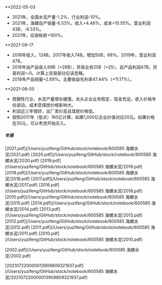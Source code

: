 **2022-05-03
* 2021年，全国水泥产量-1.2%，行业利润-10%。
* 2021年，海螺自产销量-6.53%，收入+4.46%，成本+10.55%。营业利润43B，-6.53%。
* 2021年，应收帐款+100%。

**2021-09-17
* 2018年收入，124B。2017年收入74B。增加50B，68%。2019年，营业利润47B。
* 2018年自产品收入99B（+26B），贸易业务25B（+25）。自产品利润47B。贸易利润～0。计算上贸易部分应该忽略。
* 2018年产品销量+2.69%。主要收益毛利率47.44%（+11.17%）。

**2021-08-05
* 周期性行业，水泥产量增长缓慢。龙头企业业务稳定，现金充足。收入价格年份波动，成本受煤炭价格影响大。
* 利润近三年很好，出厂卖价高且煤炭价格低。
* 按照2017年（低点）160亿计算，如果1,000亿企业价值对应20元。如果价格在30元，可以考虑开始买入。



##### 年报
[2021.pdf](/Users/yuzifeng/GitHub/stock/notebook/600585 海螺水泥/2021.pdf)
[2020.pdf](/Users/yuzifeng/GitHub/stock/notebook/600585 海螺水泥/2020.pdf)
[2019.pdf](/Users/yuzifeng/GitHub/stock/notebook/600585 海螺水泥/2019.pdf)
[2018.pdf](/Users/yuzifeng/GitHub/stock/notebook/600585 海螺水泥/2018.pdf)
[2017.pdf](/Users/yuzifeng/GitHub/stock/notebook/600585 海螺水泥/2017.pdf)
[2016.pdf](/Users/yuzifeng/GitHub/stock/notebook/600585 海螺水泥/2016.pdf)
[2015.pdf](/Users/yuzifeng/GitHub/stock/notebook/600585 海螺水泥/2015.pdf)
[2014.pdf](/Users/yuzifeng/GitHub/stock/notebook/600585 海螺水泥/2014.pdf)
[2013.pdf](/Users/yuzifeng/GitHub/stock/notebook/600585 海螺水泥/2013.pdf)
[2012.pdf](/Users/yuzifeng/GitHub/stock/notebook/600585 海螺水泥/2012.pdf)
[2011.pdf](/Users/yuzifeng/GitHub/stock/notebook/600585 海螺水泥/2011.pdf)
[2010.pdf](/Users/yuzifeng/GitHub/stock/notebook/600585 海螺水泥/2010.pdf)

[2002.pdf](/Users/yuzifeng/GitHub/stock/notebook/600585 海螺水泥/2002.pdf)

[202107220000013909809321937.pdf](/Users/yuzifeng/GitHub/stock/notebook/600585 海螺水泥/202107220000013909809321937.pdf)